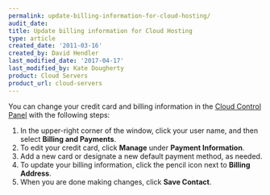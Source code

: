 ```yaml
---
permalink: update-billing-information-for-cloud-hosting/
audit_date:
title: Update billing information for Cloud Hosting
type: article
created_date: '2011-03-16'
created_by: David Hendler
last_modified_date: '2017-04-17'
last_modified_by: Kate Dougherty
product: Cloud Servers
product_url: cloud-servers
---
```


You can change your credit card and billing information in the [Cloud Control Panel](https://mycloud.rackspace.com) with the following steps:

1.  In the upper-right corner of the window, click your user name, and then select **Billing and Payments**.
3.  To edit your credit card, click **Manage** under
    **Payment Information**.
4.  Add a new card or designate a new default payment method, as needed.
5.  To update your billing information, click the pencil icon next to
    **Billing Address**.
6.  When you are done making changes, click **Save Contact**.
